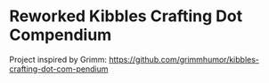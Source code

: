 # Reworked Kibbles Crafting Dot Compendium

Project inspired by Grimm: https://github.com/grimmhumor/kibbles-crafting-dot-com-pendium

